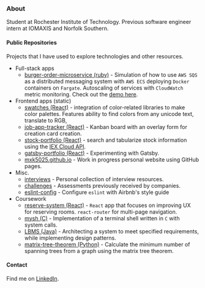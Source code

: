 ### About
Student at Rochester Institute of Technology. Previous software engineer intern at IOMAXIS and Norfolk Southern.

#### Public Repositories
Projects that I have used to explore technologies and other resources.
* Full-stack apps
  * [burger-order-microservice (ruby)](https://github.com/mxk5025/burger-order-microservice) - Simulation of how to use `AWS SQS` as a distributed messaging system with `AWS ECS` deploying `Docker` containers on `Fargate`. Autoscaling of services with `CloudWatch` metric monitoring. Check out the [demo here](https://github.com/mxk5025/burger-order-microservice#demo).
* Frontend apps (static)
  * [swatches (React)](https://github.com/mxk5025/swatches) - integration of color-related libraries to make color palettes. Features ability to find colors from any unicode text, translate to RGB,
  * [job-app-tracker (React)](https://github.com/mxk5025/job-app-tracker) - Kanban board with an overlay form for  creation card creation.
  * [stock-portfolio (React)](https://github.com/mxk5025/stock-portfolio) - search and tabularize stock information using the [IEX Cloud API](https://iexcloud.io/docs/api/).
  * [gatsby-portfolio (React)](https://github.com/mxk5025/gatsby-portfolio) - Experimenting with Gatsby.
  * [mxk5025.github.io](https://github.com/mxk5025/mxk5025.github.io) - Work in progress personal website using GitHub pages.
* Misc.
  * [interviews](https://github.com/mxk5025/interviews) - Personal collection of interview resources.
  * [challenges](https://github.com/mxk5025/challenges) - Assessments previously received by companies.
  * [eslint-config](https://github.com/mxk5025/eslint-config) - Configure `eslint` with Airbnb's style guide
* Coursework
  * [reserve-system (React)](https://github.com/mxk5025/reserve-system) - `React` app that focuses on improving UX for reserving rooms. `react-router` for multi-page navigation.
  * [mysh (C)](https://github.com/mxk5025/mysh) - Implementation of a terminal shell written in `C` with system calls.
  * [LBMS (Java)](https://github.com/mxk5025/LBMS) - Architecting a system to meet specified requirements, while implementing design patterns.  
  * [matrix-tree-theorem (Python)](https://github.com/mxk5025/matrix-tree-theorem) - Calculate the minimum number of spanning trees from a graph using the matrix tree theorem.


#### Contact
Find me on [LinkedIn](https://www.linkedin.com/in/michaelkha).

